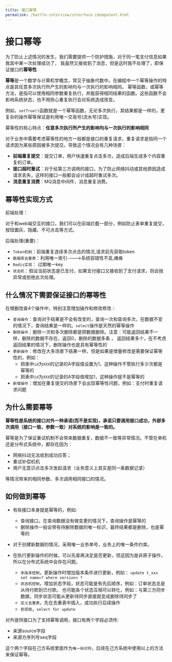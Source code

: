 ```yaml
---
title: 接口幂等
permalink: /battle-interview/interface-idempotent.html
---
```


# 接口幂等

为了防止上述情况的发生，我们需要提供一个防护措施，对于同一笔支付信息如果我其中某一次处理成功了，
我虽然又接收到了消息，但是这时我不处理了，即保证接口的**幂等性**

**幂等**是一个数学与计算机学概念，常见于抽象代数中。在编程中一个幂等操作的特点是其任意多次执行所产生的影响均与一次执行的影响相同。
幂等函数，或幂等方法，是指可以使用相同参数重复执行，并能获得相同结果的函数。这些函数不会影响系统状态，也不用担心重复执行会对系统造成改变。

例如，`setTrue()`函数就是一个幂等函数，无论多次执行，其结果都是一样的，更复杂的操作幂等保证是利用唯一交易号(流水号)实现。

幂等性的核心特点：**任意多次执行所产生的影响均与一次执行的影响相同**

对于业务中需要考虑幂等性的地方一般都是接口的重复请求，重复请求是指同一个请求因为某些原因被多次提交。导致这个情况会有几种场景：

- **前端重复提交**：提交订单，用户快速重复点击多次，造成后端生成多个内容重复的订单。
- **接口超时重试**：对于给第三方调用的接口，为了防止网络抖动或其他原因造成请求丢失，这样的接口一般都会设计成超时重试多次。
- **消息重复消费**：MQ消息中间件，消息重复消费。

## 幂等性实现方式

前端处理：

对于和web端交互的接口，我们可以在前端拦截一部分，例如防止表单重复提交，按钮置灰、隐藏、不可点击等方式。

后端处理(重要)：

- `Token机制`：前端重复连续多次点击的情况,请求前先获取token
- `数据库去重表`：利用唯一索引---->系统容错性不高,瘫痪
- `Redis实现`： 过期唯一key
- `状态机`：假设当前状态是已支付，如果支付接口又接收到了支付请求，则会抛异常或拒绝此次处理。

## 什么情况下需要保证接口的幂等性

在增删改查4个操作中，特别注意增加操作和修改修改：

- `查询操作`：查询对于结果是不会有改变的，查询一次和查询多次，在数据不变的情况下，查询结果是一样的。`select`操作是天然的幂等操作
- `删除操作`：删除一次和多次删除都是把数据删除。注意：可能返回结果不一样，删除的数据不存在，返回0，删除的数据多条 ，
  返回结果多个，在不考虑返回结果的情况下，删除操作也是具有幂等性的
- `更新操作`：修改在大多场景下结果一样，但是如果是增量修改是需要保证幂等性的，例如：
  - 把表中`id`为`XXX`的记录的A字段值设置为1，这种操作不管执行多少次都是幂等的
  - 把表中`id`为`XXX`的记录的A字段值增加1，这种操作就不是幂等的
- `新增操作`：增加在重复提交的场景下会出现幂等性问题，例如：支付时重复请求问题

## 为什么需要幂等

**幂等性是系统的接口对外一种承诺(而不是实现)，承诺只要调用接口成功，外部多次调用（接口一致、参数一致）对系统的影响是一致的。**

幂等是为了保证重试机制不会带来数据重复，数据不一致等异常情况。不管在单机还是分布式系统中，都存在因为：

- 网络抖动无法收到成功应答；
- 重试补偿机机
- 用户无意识点击多次发起请求（业务意义上其实是同一条数据记录）

等情况带来的相同参数、多次调用相同接口的情况。

## 如何做到幂等

- 有些接口本身就是幂等的，例如:
  - 查询接口，在查询数据没有做变更的情况下，查询操作是幂等的
  - 删除操作一般会带有待删除数据的唯一标识，最终结果都是删除，也是幂等的

- 对于创建新数据的情况，采用唯一业务单号，业务上的唯一条件约束。

- 在执行更新操作的时候，可以先查再决定是否更新，但这因为是非原子操作，所以在分布式系统中会存在问题。
  - `多版本控制`，更新操作时增加版本条件进行更新，例如： `update t_xxx set name=? where version< ?`
  - `状态机控制`，增加状态字段，状态可能是有先后顺序，例如：订单状态总是从待付款到已付款。
      也可能各个状态互相可以转化，例如：与第三方同步数据，同步状态可能从更新待同步直接就变成删除待同步了
  - `定义去重表`，先在去重表中插入，成功执行后续操作
  - `悲观锁`，`select for update`

对外提供接口为了支持幂等调用，接口有两个字段必须传:

- 来源source字段
- 来源方序列号seq字段

这个两个字段在己方系统里面作为`唯一标识符`，后续在己方系统中使用以上的方法来保证幂等。
